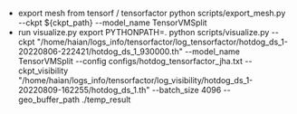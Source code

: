 <!--
 * @Author: Haian-Jin 3190106083@zju.edu.cn
 * @Date: 2022-08-03 20:38:18
 * @LastEditors: Haian-Jin 3190106083@zju.edu.cn
 * @LastEditTime: 2022-08-10 23:51:27
 * @FilePath: /TensoRFactor/scripts/scripts.md
 * @Description:
-->
* export mesh from tensorf / tensorfactor
    python scripts/export_mesh.py --ckpt ${ckpt_path}  --model_name TensorVMSplit
* run visualize.py
    export PYTHONPATH=.
    python scripts/visualize.py --ckpt "/home/haian/logs_info/tensorfactor/log_tensorfactor/hotdog_ds_1-20220806-222421/hotdog_ds_1_930000.th"  --model_name TensorVMSplit --config configs/hotdog_tensorfactor_jha.txt --ckpt_visibility "/home/haian/logs_info/tensorfactor/log_visibility/hotdog_ds_1-20220809-162255/hotdog_ds_1.th"  --batch_size 4096 --geo_buffer_path ./temp_result